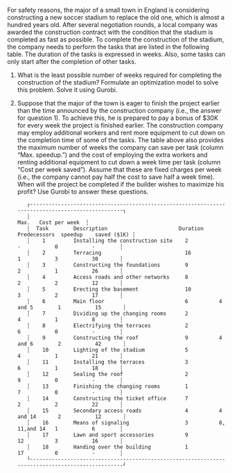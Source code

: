 For safety reasons, the major of a small town in England is considering constructing a new soccer stadium to
replace the old one, which is almost a hundred years old. After several negotiation rounds, a local company
was awarded the construction contract with the condition that the stadium is completed as fast as possible.
To complete the construction of the stadium, the company needs to perform the tasks that are listed in the
following table. The duration of the tasks is expressed in weeks. Also, some tasks can only start after the
completion of other tasks.

1. What is the least possible number of weeks required for completing the construction of the stadium?
Formulate an optimization model to solve this problem. Solve it using Gurobi.

2. Suppose that the major of the town is eager to finish the project earlier than the time announced by
the construction company (i.e., the answer for question 1). To achieve this, he is prepared to pay a
bonus of $30K for every week the project is finished earlier. The construction company may employ
additional workers and rent more equipment to cut down on the completion time of some of the tasks.
The table above also provides the maximum number of weeks the company can save per task (column
“Max. speedup.”) and the cost of employing the extra workers and renting additional equipment to
cut down a week time per task (column “Cost per week saved”). Assume that these are fixed charges
per week (i.e., the company cannot pay half the cost to save half a week time). When will the project
be completed if the builder wishes to maximize his profit? Use Gurobi to answer these questions.


          ┌-------------------------------------------------------------------------------------------------┐
          ┆                                                                           Max.   Cost per week  ┆
          ┆  Task        Description                       Duration    Predecessors  speedup    saved ($1K) ┆
          ┆    1         Installing the construction site    2             -           0           -        ┆
          ┆    2         Terracing                           16            1           3           30       ┆
          ┆    3         Constructing the foundations        9             2           1           26       ┆
          ┆    4         Access roads and other networks     8             2           2           12       ┆
          ┆    5         Erecting the basement               10            3           2           17       ┆
          ┆    6         Main floor                          6          4 and 5        1           15       ┆
          ┆    7         Dividing up the changing rooms      2             4           1           8        ┆
          ┆    8         Electrifying the terraces           2             6           0           -        ┆ 
          ┆    9         Constructing the roof               9          4 and 6        2           42       ┆
          ┆    10        Lighting of the stadium             5             4           1           21       ┆
          ┆    11        Installing the terraces             3             6           1           18       ┆
          ┆    12        Sealing the roof                    2             9           0           -        ┆
          ┆    13        Finishing the changing rooms        1             7           0           -        ┆
          ┆    14        Constructing the ticket office      7             2           2           22       ┆
          ┆    15        Secondary access roads              4          4 and 14       2           12       ┆    
          ┆    16        Means of signaling                  3          8, 11,and 14   1           6        ┆
          ┆    17        Lawn and sport accessories          9             12          3           16       ┆
          ┆    18        Handing over the building           1             17          0           -        ┆
          └-------------------------------------------------------------------------------------------------┘
